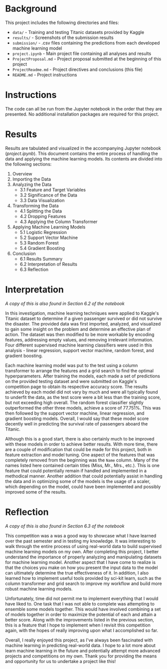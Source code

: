 # Background
This project includes the following directories and files:
- `data/` - Training and testing Titanic datasets provided by Kaggle
- `results/` - Screenshots of the submission results
- `submission/` - .csv files containing the predictions from each developed machine learning model
- `project.ipynb` - Main project file containing all analyses and results
- `ProjectProposal.md` - Project proposal submitted at the beginning of this project
- `ProjectReadme.md` - Project directives and conclusions (this file)
- `README.md` - Project instructions

# Instructions
The code can all be run from the Jupyter notebook in the order that they are presented. No additional installation packages are required for this project.

# Results

Results are tabulated and visualized in the accompanying Jupyter notebook (*project.ipynb*). This document contains the entire process of handling the data and applying the machine learning models. Its contents are divided into the following sections:

1. Overview
2. Importing the Data
3. Analyzing the Data
    - 3.1 Feature and Target Variables
    - 3.2 Significance of the Data
    - 3.3 Data Visualization
4. Transforming the Data
    - 4.1 Splitting the Data
    - 4.2 Dropping Features
    - 4.3 Applying the Column Transformer
5. Applying Machine Learning Models
    - 5.1 Logistic Regression
    - 5.2 Support Vector Machine
    - 5.3 Random Forest
    - 5.4 Gradient Boosting
6. Conclusion
    - 6.1 Results Summary
    - 6.2 Interpretation of Results
    - 6.3 Reflection

# Interpretation

*A copy of this is also found in Section 6.2 of the notebook*

In this investigation, machine learning techniques were applied to Kaggle's Titanic dataset to determine if a given passenger survived or did not survive the disaster. The provided data was first imported, analyzed, and visualized to gain some insight on the problem and determine an effective plan of action. The dataset was then modified to be more workable by encoding features, addressing empty values, and removing irrelevant information. Four different supervised machine learning classifiers were used in this analysis - linear regression, support vector machine, random forest, and gradient boosting.

Each machine learning model was put to the test using a column transformer to arrange the features and a grid search to find the optimal hyperparameters. After training the models, each made a set of predictions on the provided testing dataset and were submitted on Kaggle's competition page to obtain its respective accuracy score. The results achieved by each model did not vary by much and were all typically found to underfit the data, as the test score were a bit less than the training score, but not exceeding high overall. The random forest classifier slightly outperformed the other three models, achieve a score of 77.751%. This was then followed by the support vector machine, linear regression, and gradient boosting models. Overall, I would say that these model score decently well in predicting the survival rate of passengers aboard the Titanic.

Although this is a good start, there is also certainly much to be improved with these models in order to achieve better results. With more time, there are a couple of modification that could be made for this project, both in feature extraction and model tuning. One aspect of the features that was completely removed from the beginning was the `Name` column. Many of the names listed here contained certain titles (Miss, Mr., Mrs., etc.). This is one feature that could potentially remain if handled and implemented in a methodical manner. Another addition that could potentially assist in handling the data and in optimizing some of the models is the usage of a scaler, which depending on the model, could have been implemented and possibly improved some of the results.

# Reflection

*A copy of this is also found in Section 6.3 of the notebook*

This competition was a was a good way to showcase what I have learned over the past semester and in testing my knowledge. It was interesting to walk through the entire process of using real-world data to build supervised machine learning models on my own. After completing this project, I better understand the importance of properly analyzing and manipulating datasets for machine learning model. Another aspect that I have come to realize is that the choices you make on how you present the input data to the model can ultimately determine the true effectiveness of it. In addition, I also learned how to implement useful tools provided by sci-kit learn, such as the column transformer and grid search to improve my workflow and build more robust machine learning models.

Unfortunately, time did not permit me to implement everything that I would have liked to. One task that I was not able to complete was attempting to ensemble some models together. This would have involved combining a set of models together in order to maximize the potential of each and attain a better score. Along with the improvements listed in the previous section, this is a feature that I hope to implement when I revisit this competition again, with the hopes of really improving upon what I accomplished so far.

Overall, I really enjoyed this project, as I've always been fascinated with machine learning in predicting real-world data. I hope to a lot more about learn machine learning in the future and potentially attempt more advanced projects and competitions on my own. Thank you for providing the means and opportunity for us to undertake a project like this!